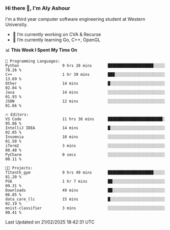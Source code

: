### Hi there 👋, I'm Aly Ashour
I'm a third year computer software engineering student at Western University.

- 🔭 I’m currently working on CVA & Recurse
- 🌱 I’m currently learning Go, C++, OpenGL

<!--START_SECTION:waka-->
📊 **This Week I Spent My Time On** 

```text
💬 Programming Languages: 
Python                   9 hrs 28 mins       ████████████████████░░░░░   78.26 % 
C++                      1 hr 39 mins        ███░░░░░░░░░░░░░░░░░░░░░░   13.69 % 
Other                    14 mins             █░░░░░░░░░░░░░░░░░░░░░░░░   02.04 % 
Java                     14 mins             ░░░░░░░░░░░░░░░░░░░░░░░░░   01.93 % 
JSON                     12 mins             ░░░░░░░░░░░░░░░░░░░░░░░░░   01.66 % 

🔥 Editors: 
VS Code                  11 hrs 36 mins      ████████████████████████░   95.86 % 
IntelliJ IDEA            14 mins             █░░░░░░░░░░░░░░░░░░░░░░░░   02.05 % 
Insomnia                 10 mins             ░░░░░░░░░░░░░░░░░░░░░░░░░   01.50 % 
iTerm2                   3 mins              ░░░░░░░░░░░░░░░░░░░░░░░░░   00.48 % 
PyCharm                  0 secs              ░░░░░░░░░░░░░░░░░░░░░░░░░   00.11 % 

🐱‍💻 Projects: 
f1tenth_gym              9 hrs 49 mins       ████████████████████░░░░░   81.20 % 
PS6                      1 hr 7 mins         ██░░░░░░░░░░░░░░░░░░░░░░░   09.31 % 
Downloads                49 mins             ██░░░░░░░░░░░░░░░░░░░░░░░   06.85 % 
data_care_llc            15 mins             █░░░░░░░░░░░░░░░░░░░░░░░░   02.19 % 
mnist-classifier         3 mins              ░░░░░░░░░░░░░░░░░░░░░░░░░   00.41 % 
```


 Last Updated on 21/02/2025 18:42:31 UTC
<!--END_SECTION:waka-->
